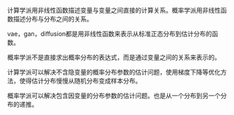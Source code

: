 计算学派用非线性函数描述变量与变量之间直接的计算关系。概率学派用非线性函数描述分布与分布之间的关系。

vae，gan，diffusion都是用非线性函数来表示从标准正态分布到估计分布的函数。

概率学派不是直接求出概率分布的表达式，而是通过变量之间的关系来表示的。

计算学派可以解决不含隐变量的概率分布参数的估计问题，使用梯度下降等优化方法，使得估计分布慢慢从随机分布变成样本分布。

概率学派可以解决包含因变量的分布参数的估计问题。也是从一个分布到另一个分布的递推。
